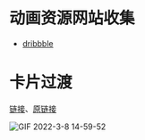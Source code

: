 

# 动画资源网站收集

- [dribbble](https://dribbble.com/shots/2595631-Wine-catalog-browsing-animation-design)



# 卡片过渡

[链接](https://motion.ant.design/exhibition/demo/detail-switch-cn)、[原链接](https://dribbble.com/shots/2595631-Wine-catalog-browsing-animation-design)

![GIF 2022-3-8 14-59-52](https://gitee.com/capsion-images/notebook/raw/master/image/202203081500104.gif)

